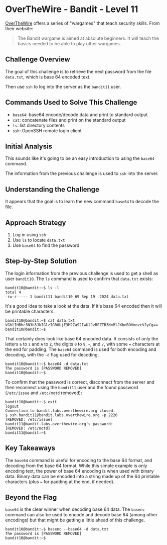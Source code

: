# OverTheWire - Bandit - Level 11

[OverTheWire](https://overthewire.org) offers a series of "wargames" that teach
security skills. From their website:

> The Bandit wargame is aimed at absolute beginners. It will teach the basics
> needed to be able to play other wargames.

## Challenge Overview

The goal of this challenge is to retrieve the next password from the file
`data.txt`, which is base 64 encoded text.

Then use `ssh` to log into the server as the `bandit11` user.

## Commands Used to Solve This Challenge

- `base64`: base64 encode/decode data and print to standard output
- `cat`: concatenate files and print on the standard output
- `ls`: list directory contents
- `ssh`: OpenSSH remote login client

## Initial Analysis

This sounds like it's going to be an easy introduction to using the `base64`
command.

The information from the previous challenge is used to `ssh` into the server.

## Understanding the Challenge

It appears that the goal is to learn the new command `base64` to decode the
file.

## Approach Strategy

1. Log in using `ssh`
1. Use `ls` to locate `data.txt`
1. Use `base64` to find the password

## Step-by-Step Solution

The login information from the previous challenge is used to get a shell as user
`bandit10`. The `ls` command is used to confirm that `data.txt` exists:

```
bandit10@bandit:~$ ls -l
total 4
-rw-r----- 1 bandit11 bandit10 69 Sep 19  2024 data.txt
```

It's a good idea to take a look at the data. If it's base 64 encoded then it
will be printable characters.

```
bandit10@bandit:~$ cat data.txt
VGhlIHBhc3N3b3JkIGlzIGR0UjE3M2ZaS2IwUlJzREZTR3NnMlJXbnBOVmozcVJyCg==
bandit10@bandit:~$
```

That certainly does look like base 64 encoded data. It consists of only the
letters `a` to `z` and `A` to `Z`, the digits `0` to `9`, `+`, and `/`, with
some `=` characters at the end for padding. The `base64` command is used for
both encoding and decoding, with the `-d` flag used for decoding.

```
bandit10@bandit:~$ base64 -d data.txt
The password is [PASSWORD REMOVED]
bandit10@bandit:~$
```

To confirm that the password is correct, disconnect from the server and then
reconnect using the `bandit11` user and the found password (`/etc/issue` and
`/etc/motd` removed):

```
bandit10@bandit:~$ exit
logout
Connection to bandit.labs.overthewire.org closed.
$ ssh bandit11@bandit.labs.overthewire.org -p 2220
[REMOVED: /etc/issue]
bandit11@bandit.labs.overthewire.org's password:
[REMOVED: /etc/motd]
bandit11@bandit:~$
```

## Key Takeaways

The `base64` command is useful for encoding to the base 64 format, and decoding
from the base 64 format. While this simple example is only encoding text, the
power of base 64 encoding is when used with binary data. Binary data can be
encoded into a string made up of the 64 printable characters (plus `=` for
padding at the end, if needed).

## Beyond the Flag

`base64` is the clear winner when decoding base 64 data. The `basenc` command
can also be used to encode and decode base 64 (among other encodings) but that
might be getting a little ahead of this challenge.

```
bandit10@bandit:~$ basenc --base64 -d data.txt
The password is [PASSWORD REMOVED]
bandit10@bandit:~$
```
